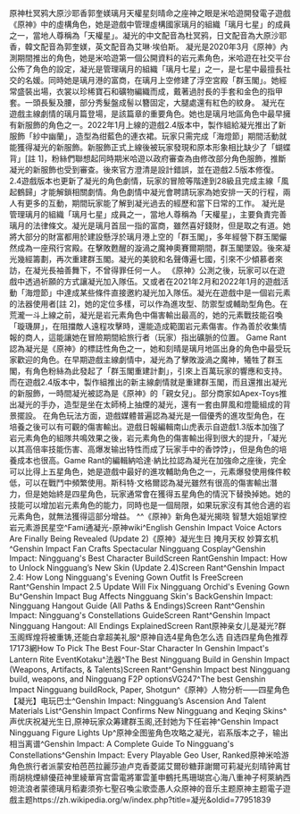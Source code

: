 原神杜冥鸦大原沙耶香郭奎媄璃月天權星刻晴命之座神之眼是米哈遊開發電子遊戲《原神》中的虛構角色，她是遊戲中管理虛構國家璃月的組織「璃月七星」的成員之一，當地人尊稱為「天權星」。凝光的中文配音為杜冥鸦，日文配音為大原沙耶香，韓文配音為郭奎媄，英文配音為艾琳·埃伯斯。
       凝光是2020年3月《原神》內測期間推出的角色，她是米哈遊第一個公開資料的岩元素角色，米哈遊在社交平台公佈了角色的設定，凝光是管理璃月的組織「璃月七星」之一，是七星中最擅長社交的名媛。同時她是璃月港的富商，在璃月上空修建了浮空宮殿「群玉閣」。她經常盛裝出場，衣裳以珍稀寶石和礦物編織而成，戴著過肘長的手套和金色的指甲套。一頭長髮及腰，部分秀髮盤成髻以簪固定，大腿處還有紅色的紋身。
凝光在遊戲主線劇情的璃月篇登場，是該篇章的重要角色。她也是璃月地區角色中最早擁有新服飾的角色之一。2022年1月上線的遊戲2.4版本中，製作組給凝光推出了新服飾「紗中幽蘭」，造型為绀藍色的連衣裙。玩家只需完成「海燈節」期間活動就能獲得凝光的新服飾。新服飾正式上線後被玩家發現和原本形象相比缺少了「蝴蝶背」[註 1]，粉絲們聯想起同時期米哈遊以政府審查為由修改部分角色服飾，推斷凝光的新服飾也受到審查。後來官方澄清是設計錯誤，並在遊戲2.5版本修復。2.4遊戲版本也更新了凝光的角色劇情，玩家的冒險等階達到28級且完成主線「風起鶴歸」才能解鎖相關劇情。角色劇情中凝光會聘請玩家為她安排一天的行程，兩人有更多的互動，期間玩家能了解到凝光過去的經歷和當下日常的工作。
凝光是管理璃月的組織「璃月七星」成員之一，當地人尊稱為「天權星」，主要負責完善璃月的法律條文。凝光是璃月首屈一指的富商，雖然喜好錢財，但是取之有道。她將大部分的財富都用於建設懸浮於璃月港上空的「群玉閣」，多年經營下群玉閣儼然成為一座飛行宮殿。在擊敗甦醒的漩渦之魔神奧賽爾期間，群玉閣墜毀。後來凝光幾經籌劃，再次重建群玉閣。凝光的美貌和名聲傳遍七國，引來不少傾慕者來訪，在凝光長袖善舞下，不曾得罪任何一人。
《原神》公測之後，玩家可以在遊戲中透過祈願的方式讓凝光加入隊伍。又或者在2021年2月和2022年1月的遊戲活動「海燈節」中達成某些條件直接邀約凝光加入隊伍。凝光在遊戲中是一個岩元素的法器使用者[註 2]，她的定位多樣，可以作為進攻型、防禦型或輔助型角色。在荒瀧一斗上線之前，凝光是岩元素角色中傷害輸出最高的，她的元素戰技能召喚「璇璣屏」，在阻擋敵人遠程攻擊時，還能造成範圍岩元素傷害。作為善於收集情報的商人，這能讓她在冒險期間給旅行者（玩家）指出礦脈的位置。
Game Rant認為凝光是《原神》的標誌性角色之一，她和刻晴是璃月地區出身的角色中最受玩家歡迎的角色。在早期遊戲主線劇情中，凝光為了擊敗漩渦之魔神，犧牲了群玉閣，有角色粉絲為此發起了「群玉閣重建計劃」，引來上百萬玩家的響應和支持。而在遊戲2.4版本中，製作組推出的新主線劇情就是重建群玉閣，而且還推出凝光的新服飾，一時間凝光被認為是《原神》的「親女兒」。部分商家如Apex-Toys推出凝光的手办，造型是坐在太師椅上抽煙的凝光，還有一套由屏風和燈籠組成的背景擺設。
在角色玩法方面，遊戲媒體普遍認為凝光是一個優秀的進攻型角色，在培養之後可以有可觀的傷害輸出。遊戲日報編輯南山虎表示自遊戲1.3版本加強了岩元素角色的組隊共鳴效果之後，岩元素角色的傷害輸出得到很大的提升，「凝光以其高倍率技能伤害、高爆发输出特性而成了玩家手中的香饽饽」，但是角色的培養成本也很高。Game Rant的編輯納哈達·納比拉認為凝光在加強命之座後，完全可以比得上五星角色，她是遊戲中最好的進攻輔助角色之一，元素爆發使用條件較低，可以在戰鬥中頻繁使用。斯科特·文格爾認為凝光雖然有很高的傷害輸出潛力，但是她始終是四星角色，玩家通常會在獲得五星角色的情況下替換掉她。她的技能可以增加岩元素角色的能力，同時也是一個局限，如果玩家沒有其他合適的岩元素角色，就無法獲得這部分增益。
^^《原神》新角色凝光揭晓 智慧大姐姐掌控岩元素游民星空^Fami通凝光-原神wiki^English Genshin Impact Voice Actors Are Finally Being Revealed (Update 2)《原神》凝光生日 掩月天权 妙算玄机^Genshin Impact Fan Crafts Spectacular Ningguang Cosplay^Genshin Impact: Ningguang's Best Character BuildScreen RantGenshin Impact: How to Unlock Ningguang’s New Skin (Update 2.4)Screen Rant^Genshin Impact 2.4: How Long Ningguang's Evening Gown Outfit Is FreeScreen Rant^Genshin Impact 2.5 Update Will Fix Ningguang Orchid's Evening Gown Bu^Genshin Impact Bug Affects Ningguang Skin's BackGenshin Impact: Ningguang Hangout Guide (All Paths & Endings)Screen Rant^Genshin Impact: Ningguang's Constellations GuideScreen Rant^Genshin Impact Ningguang Hangout: All Endings ExplainedScreen Rant原神亲女儿是凝光?群玉阁辉煌将被重铸,还能白拿超美礼服^原神自选4星角色怎么选 自选四星角色推荐17173網How To Pick The Best Four-Star Character In Genshin Impact's Lantern Rite EventKotaku^法器^The Best Ningguang Build in Genshin Impact (Weapons, Artifacts, & Talents)Screen Rant^Genshin Impact best Ningguang build, weapons, and Ningguang F2P optionsVG247^The best Genshin Impact Ningguang buildRock, Paper, Shotgun^《原神》人物分析——四星角色【凝光】电玩巴士^Genshin Impact: Ningguang’s Ascension And Talent Materials List^Genshin Impact Confirms New Ningguang and Keqing Skins^声优庆祝凝光生日,原神玩家众筹建群玉阁,还封她为下任岩神^Genshin Impact Ningguang Figure Lights Up^原神全图鉴角色攻略之凝光，岩系版本之子，输出相当离谱^Genshin Impact: A Complete Guide To Ningguang's Constellations^Genshin Impact: Every Playable Geo User, Ranked原神米哈游角色旅行者派蒙安柏芭芭拉麗莎迪卢克香菱諾艾爾砂糖菲謝爾可莉凝光刻晴钟离甘雨胡桃煙緋優菈神里綾華宵宫雷電將軍雲堇申鶴托馬珊瑚宫心海八重神子柯萊納西妲流浪者蒙德璃月稻妻须弥七聖召喚尘歌壶愚人众原神的音乐主题原神主题電子遊戲主题https://zh.wikipedia.org/w/index.php?title=凝光&oldid=77951839